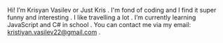  Hi! I’m Krisyan Vasilev or Just Kris .
 I'm fond of coding and I find it super funny and interesting . I like travelling a lot .
 I’m currently learning JavaScript and C# in school .
 You can contact me via my email: kristiyan.vasilev22@gmail.com .

    
